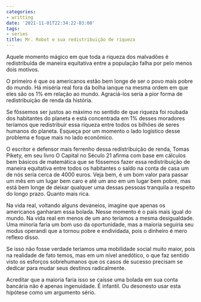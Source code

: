 ```yaml
---
categories:
- writting
date: '2021-11-01T22:34:22-03:00'
tags:
- series
title: Mr. Robot e sua redistribuição de riqueza
---
```


Aquele momento mágico em que toda a riqueza dos malvadões é redistribuída de maneira equitativa entre a população falha por pelo menos dois motivos.

O primeiro é que os americanos estão bem longe de ser o povo mais pobre do mundo. Há miséria real fora da bolha ianque na mesma ordem em que eles são os 1% em relação ao mundo. Agraciá-los seria a pior forma de redistribuição de renda da história.

Se fôssemos ser justos ao máximo no sentido de que riqueza foi roubada dos habitantes do planeta e está concentrada em 1% desses moradores teríamos que redistribuir essa riqueza entre todos os bilhões de seres humanos do planeta. Esqueça por um momento o lado logístico desse problema e foque mais no lado econômico.

O escritor e defensor mais ferrenho dessa redistribuição de renda, Tomas Pikety, em seu livro O Capital no Século 21 afirma com base em cálculos bem básicos de matemática que se fôssemos fazer essa redistribuição de maneira equitativa entre todos os habitantes o saldo na conta de casa um de nós seria cerca de 4000 euros. Veja bem, é um bom valor para passar um mês em um lugar bem caro e até um ano em um lugar bem pobre, mas está bem longe de deixar qualquer uma dessas pessoas tranquila a respeito do longo prazo. Quanto mais rica.

Na vida real, voltando alguns devaneios, imagine que apenas os americanos ganharam essa bolada. Nesse momento é o país mais igual do mundo. Na vida real em menos de um ano teríamos a mesma desigualdade. Uma minoria faria um bom uso da oportunidade, mas a maioria seguiria seu modus operandi que a tornou pobre e endividada, pois o dinheiro é mero reflexo disso.

Se isso não fosse verdade teríamos uma mobilidade social muito maior, pois na realidade de fato temos, mas em um nível anedótico, o que faz sentido visto os esforços sobrehumanos que os casos de sucesso precisam se dedicar para mudar seus destinos radicalmente.

Acreditar que a maioria faria isso se caísse uma bolada em sua conta bancária não é apenas ingenuidade. É infantil. Ou desonesto usar esta hipótese como um argumento sério.

